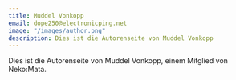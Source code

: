 ```yaml
---
title: Muddel Vonkopp
email: dope250@electronicping.net
image: "/images/author.png"
description: Dies ist die Autorenseite von Muddel Vonkopp
---
```


Dies ist die Autorenseite von Muddel Vonkopp, einem Mitglied von Neko:Mata.

